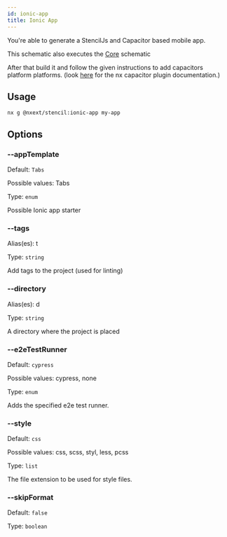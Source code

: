 ```yaml
---
id: ionic-app
title: Ionic App
---
```


You're able to generate a StencilJs and Capacitor based mobile app.

This schematic also executes the [Core](core) schematic

After that build it and follow the given instructions to add capacitors platform platforms. (look [here](https://nxtend.dev/docs/capacitor/getting-started) for the nx capacitor plugin documentation.)

## Usage

```
nx g @nxext/stencil:ionic-app my-app
```

## Options

### --appTemplate

Default: `Tabs`

Possible values: Tabs

Type: `enum`

Possible Ionic app starter

### --tags

Alias(es): t

Type: `string`

Add tags to the project (used for linting)

### --directory

Alias(es): d

Type: `string`

A directory where the project is placed

### --e2eTestRunner

Default: `cypress`

Possible values: cypress, none

Type: `enum`

Adds the specified e2e test runner.

### --style

Default: `css`

Possible values: css, scss, styl, less, pcss

Type: `list`

The file extension to be used for style files.

### --skipFormat

Default: `false`

Type: `boolean`
